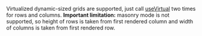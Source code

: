 Virtualized dynamic-sized grids are supported,
just call [useVirtual](https://af-utils.com/virtual/reference/virtual-react.usevirtual.md) two times for rows and columns.
**Important limitation:** masonry mode is not supported, so height of rows is taken from first rendered column and width of columns
is taken from first rendered row.
